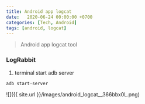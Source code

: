 ```yaml
---
title: Android app logcat
date:   2020-06-24 00:00:00 +0700
categories: [Tech, Android]
tags: [android, logcat]
---
```



>Android app logcat tool


### LogRabbit


1. terminal start adb server

```shell
adb start-server
```


![]({{ site.url }}/images/android_logcat__366bbx0L.png)



















